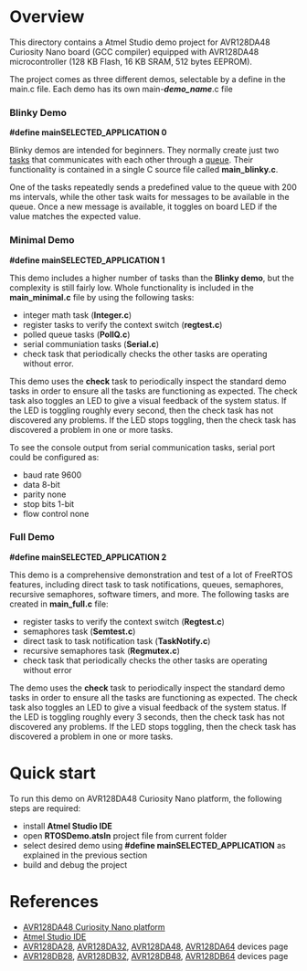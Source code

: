 
# Overview

This directory contains a Atmel Studio demo project for AVR128DA48 Curiosity Nano board (GCC compiler) equipped with AVR128DA48 microcontroller (128 KB Flash, 16 KB SRAM, 512 bytes EEPROM).

The project comes as three different demos, selectable by a define in the main.c file. Each demo has its own main-***demo_name***.c file

### Blinky Demo

**#define       mainSELECTED_APPLICATION	  0**

Blinky demos are intended for beginners. They normally create just two [tasks](https://www.freertos.org/a00015.html) that communicates with each other through a [queue](https://www.freertos.org/Embedded-RTOS-Queues.html). Their functionality is contained in a single C source file called **main_blinky.c**.

One of the tasks repeatedly sends a predefined value to the queue with 200 ms intervals, while the other task waits for messages to be available in the queue. Once a new message is available, it toggles on board LED if the value matches the expected value.


### Minimal Demo

**#define       mainSELECTED_APPLICATION	  1**

This demo includes a higher number of tasks than the **Blinky demo**, but the complexity is still fairly low. Whole functionality is included in the **main_minimal.c** file by using the following tasks:

 - integer math task (**Integer.c**)
 - register tasks to verify the context switch (**regtest.c**)
 - polled queue tasks (**PollQ.c**)
 - serial communiation tasks (**Serial.c**)
 - check task that periodically checks the other tasks are operating without error.

This demo uses the **check** task to periodically inspect the standard demo tasks in order to ensure all the tasks are functioning as expected. The check task also toggles an LED to give a visual feedback of the system status. If the LED is toggling roughly every second, then the check task has not discovered any problems. If the LED stops toggling, then the check task has discovered a problem in one or more tasks.

To see the console output from serial communication tasks, serial port could be configured as:
 - baud rate 9600
 - data 8-bit
 - parity none
 - stop bits 1-bit
 - flow control none

### Full Demo

**#define       mainSELECTED_APPLICATION	  2**

This demo is a comprehensive demonstration and test of a lot of FreeRTOS features, including direct task to task notifications, queues, semaphores, recursive semaphores, software timers, and more. The following tasks are created in **main_full.c** file:

 - register tasks to verify the context switch (**Regtest.c**)
 - semaphores task (**Semtest.c**)
 - direct task to task notification task (**TaskNotify.c**)
 - recursive semaphores task (**Regmutex.c**)
 - check task that periodically checks the other tasks are operating without error

The demo uses the **check** task to periodically inspect the standard demo tasks in order to ensure all the tasks are functioning as expected. The check task also toggles an LED to give a visual feedback of the system status. If the LED is toggling roughly every 3 seconds, then the check task has not discovered any problems. If the LED stops toggling, then the check task has discovered a problem in one or more tasks.

# Quick start

To run this demo on AVR128DA48 Curiosity Nano platform, the following steps are required:
 - install **Atmel Studio IDE**
 - open **RTOSDemo.atsln** project file from current folder
 - select desired demo using **#define       mainSELECTED_APPLICATION** as explained in the previous section
 - build and debug the project


# References
  - [AVR128DA48 Curiosity Nano platform](https://www.microchip.com/DevelopmentTools/ProductDetails/PartNO/DM164151)
  - [Atmel Studio IDE](http://studio.download.atmel.com/7.0.2389/as-installer-7.0.2389-web.exe)
  - [AVR128DA28](https://www.microchip.com/wwwproducts/en/AVR128DA28), [AVR128DA32](https://www.microchip.com/wwwproducts/en/AVR128DA32), [AVR128DA48](https://www.microchip.com/wwwproducts/en/AVR128DA48), [AVR128DA64](https://www.microchip.com/wwwproducts/en/AVR128DA64) devices page
  - [AVR128DB28](https://www.microchip.com/wwwproducts/en/AVR128DB28), [AVR128DB32](https://www.microchip.com/wwwproducts/en/AVR128DB32), [AVR128DB48](https://www.microchip.com/wwwproducts/en/AVR128DB48), [AVR128DB64](https://www.microchip.com/wwwproducts/en/AVR128DB64) devices page
